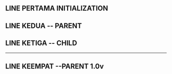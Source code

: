 ## LINE PERTAMA INITIALIZATION

## LINE KEDUA -- PARENT 
## LINE KETIGA -- CHILD
---
## LINE KEEMPAT --PARENT 1.0v